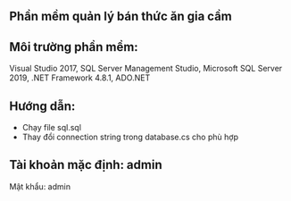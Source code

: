 ## Phần mềm quản lý bán thức ăn gia cầm

## Môi trường phần mềm:
Visual Studio 2017, SQL Server Management Studio, Microsoft SQL Server 2019, .NET Framework 4.8.1, ADO.NET

## Hướng dẫn: 
- Chạy file sql.sql
- Thay đổi connection string trong database.cs cho phù hợp

## Tài khoản mặc định: admin
Mật khẩu: admin
